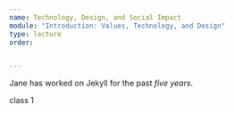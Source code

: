 ```yaml
---
name: Technology, Design, and Social Impact
module: "Introduction: Values, Technology, and Design"
type: lecture
order: 


---
```

Jane has worked on Jekyll for the past *five years*.

class 1